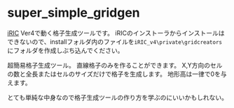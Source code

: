 # super_simple_gridgen
[iRIC](https://i-ric.org/) Ver4で動く格子生成ツールです。
iRICのインストーラからインストールはできないので、installフォルダ内のファイルを`iRIC_v4\private\gridcreators`にフォルダを作成しぶち込んでください。

超簡易格子生成ツール。
直線格子のみを作ることができます。
X,Y方向のセルの数と全長またはセルのサイズだけで格子を生成します。
地形高は一律で0を与えます。

とても単純な中身なので格子生成ツールの作り方を学ぶのにいいかもしれない。
